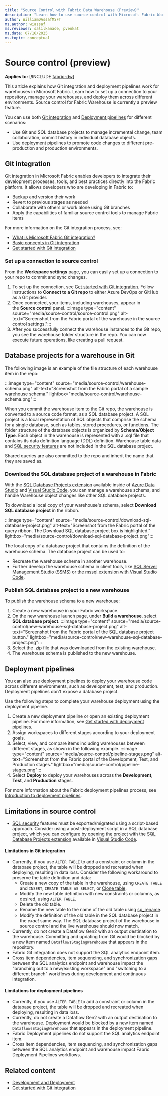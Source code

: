```yaml
---
title: "Source Control with Fabric Data Warehouse (Preview)"
description: "Learn how to use source control with Microsoft Fabric Warehouse."
author: WilliamDAssafMSFT
ms.author: wiassaf
ms.reviewer: salilkanade, pvenkat
ms.date: 07/16/2025
ms.topic: conceptual
---
```


# Source control (preview)

**Applies to:** [!INCLUDE [fabric-dw](includes/applies-to-version/fabric-dw.md)]

This article explains how Git integration and deployment pipelines work for warehouses in Microsoft Fabric. Learn how to set up a connection to your repository, manage your warehouses, and deploy them across different environments. Source control for Fabric Warehouse is currently a preview feature.

You can use both [Git integration](#git-integration) and [Deployment pipelines](#deployment-pipelines) for different scenarios:

- Use Git and SQL database projects to manage incremental change, team collaboration, commit history in individual database objects.
- Use deployment pipelines to promote code changes to different pre-production and production environments.

## Git integration

Git integration in Microsoft Fabric enables developers to integrate their development processes, tools, and best practices directly into the Fabric platform. It allows developers who are developing in Fabric to:

- Backup and version their work
- Revert to previous stages as needed
- Collaborate with others or work alone using Git branches
- Apply the capabilities of familiar source control tools to manage Fabric items

For more information on the Git integration process, see:

- [What is Microsoft Fabric Git integration?](../cicd/git-integration/intro-to-git-integration.md)
- [Basic concepts in Git integration](../cicd/git-integration/git-integration-process.md)
- [Get started with Git integration](../cicd/git-integration/git-get-started.md)

### Set up a connection to source control

From the **Workspace settings** page, you can easily set up a connection to your repo to commit and sync changes.

1. To set up the connection, see [Get started with Git integration](../cicd/git-integration/git-get-started.md#connect-to-a-git-repo). Follow instructions to **Connect to a Git repo** to either Azure DevOps or GitHub as a Git provider.
1. Once connected, your items, including warehouses, appear in the **Source control** panel.
    :::image type="content" source="media/source-control/source-control.png" alt-text="Screenshot from the Fabric portal of the warehouse in the source control settings.":::
1. After you successfully connect the warehouse instances to the Git repo, you see the warehouse folder structure in the repo. You can now execute future operations, like creating a pull request.

## Database projects for a warehouse in Git

The following image is an example of the file structure of each warehouse item in the repo:

:::image type="content" source="media/source-control/warehouse-schema.png" alt-text="Screenshot from the Fabric portal of a sample warehouse schema." lightbox="media/source-control/warehouse-schema.png":::

When you commit the warehouse item to the Git repo, the warehouse is converted to a source code format, as a SQL database project. A SQL project is a local representation of SQL objects that comprise the schema for a single database, such as tables, stored procedures, or functions. The folder structure of the database objects is organized by **Schema/Object Type**. Each object in the warehouse is represented with a .sql file that contains its data definition language (DDL) definition. Warehouse table data and [SQL security features](security.md) are not included in the SQL database project.

Shared queries are also committed to the repo and inherit the name that they are saved as.

### Download the SQL database project of a warehouse in Fabric

With the [SQL Database Projects extension](/sql/azure-data-studio/extensions/sql-database-project-extension) available inside of [Azure Data Studio](/sql/azure-data-studio/download-azure-data-studio) and [Visual Studio Code](https://visualstudio.microsoft.com/downloads/), you can manage a warehouse schema, and handle Warehouse object changes like other SQL database projects.

To download a local copy of your warehouse's schema, select **Download SQL database project** in the ribbon.

:::image type="content" source="media/source-control/download-sql-database-project.png" alt-text="Screenshot from the Fabric portal of the query ribbon. The Download SQL database project box is highlighted." lightbox="media/source-control/download-sql-database-project.png":::

The local copy of a database project that contains the definition of the warehouse schema. The database project can be used to:

- Recreate the warehouse schema in another warehouse.
- Further develop the warehouse schema in client tools, like [SQL Server Management Studio (SSMS)](/sql/ssms/download-sql-server-management-studio-ssms) or [the mssql extension with Visual Studio Code](/sql/tools/visual-studio-code/mssql-extensions?view=fabric&preserve-view=true).

### Publish SQL database project to a new warehouse

To publish the warehouse schema to a new warehouse:

1. Create a new warehouse in your Fabric workspace.
1. On the new warehouse launch page, under **Build a warehouse**, select **SQL database project**.
    :::image type="content" source="media/source-control/new-warehouse-sql-database-project.png" alt-text="Screenshot from the Fabric portal of the SQL database project button." lightbox="media/source-control/new-warehouse-sql-database-project.png":::
1. Select the .zip file that was downloaded from the existing warehouse.
1. The warehouse schema is published to the new warehouse.

## Deployment pipelines

You can also use deployment pipelines to deploy your warehouse code across different environments, such as development, test, and production. Deployment pipelines don't expose a database project.

Use the following steps to complete your warehouse deployment using the deployment pipeline.

1. Create a new deployment pipeline or open an existing deployment pipeline. For more information, see [Get started with deployment pipelines](../cicd/deployment-pipelines/get-started-with-deployment-pipelines.md).
1. Assign workspaces to different stages according to your deployment goals.
1. Select, view, and compare items including warehouses between different stages, as shown in the following example.
    :::image type="content" source="media/source-control/pipeline-stages.png" alt-text="Screenshot from the Fabric portal of the Development, Test, and Production stages." lightbox="media/source-control/pipeline-stages.png":::
1. Select **Deploy** to deploy your warehouses across the **Development**, **Test**, and **Production** stages.

For more information about the Fabric deployment pipelines process, see [Introduction to deployment pipelines](../cicd/deployment-pipelines/intro-to-deployment-pipelines.md).

## Limitations in source control

- [SQL security](security.md) features must be exported/migrated using a script-based approach. Consider using a post-deployment script in a SQL database project, which you can configure by opening the project with the [SQL Database Projects extension](/azure-data-studio/extensions/sql-database-project-extension-getting-started) available in [Visual Studio Code](https://code.visualstudio.com/).

#### Limitations in Git integration

- Currently, if you use `ALTER TABLE` to add a constraint or column in the database project, the table will be dropped and recreated when deploying, resulting in data loss. Consider the following workaround to preserve the table definition and data:
    - Create a new copy of the table in the warehouse, using `CREATE TABLE` and `INSERT`, `CREATE TABLE AS SELECT`, or [Clone table](clone-table.md).
    - Modify the new table definition with new constraints or columns, as desired, using `ALTER TABLE`.
    - Delete the old table.
    - Rename the new table to the name of the old table using [sp_rename](/sql/relational-databases/system-stored-procedures/sp-rename-transact-sql?view=fabric&preserve-view=true).
    - Modify the definition of the old table in the SQL database project in the *exact* same way. The SQL database project of the warehouse in source control and the live warehouse should now match.
- Currently, do not create a Dataflow Gen2 with an output destination to the warehouse. Committing and updating from Git would be blocked by a new item named `DataflowsStagingWarehouse` that appears in the repository.
- Fabric Git integration does not support the SQL analytics endpoint item.
- Cross item dependencies, item sequencing, and synchronization gaps between the SQL analytics endpoint and warehouse impact the "branching out to a new/existing workspace" and "switching to a different branch" workflows during development and continuous integration.

#### Limitations for deployment pipelines

- Currently, if you use `ALTER TABLE` to add a constraint or column in the database project, the table will be dropped and recreated when deploying, resulting in data loss.
- Currently, do not create a Dataflow Gen2 with an output destination to the warehouse. Deployment would be blocked by a new item named `DataflowsStagingWarehouse` that appears in the deployment pipeline.
- Fabric Deployment pipelines do not support the SQL analytics endpoint item.
- Cross item dependencies, item sequencing, and synchronization gaps between the SQL analytics endpoint and warehouse impact Fabric Deployment Pipelines workflows.

## Related content

- [Development and Deployment](development-deployment.md)
- [Get started with Git integration](../cicd/git-integration/git-get-started.md)
